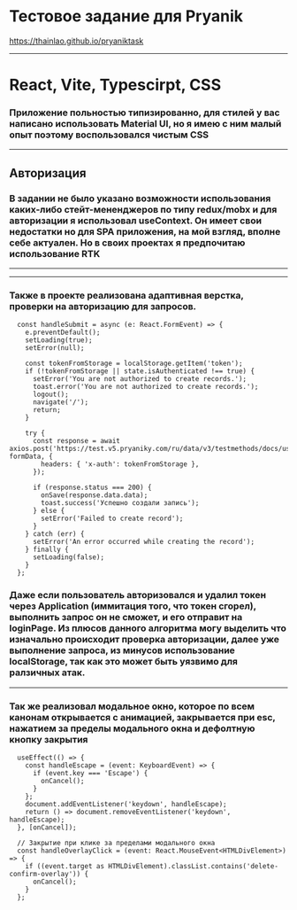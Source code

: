 # Тестовое задание для Pryanik

https://thainlao.github.io/pryaniktask

---
# React, Vite, Typescirpt, CSS

### Приложение польностью типизированно, для стилей у вас написано использовать Material UI, но я имею с ним малый опыт поэтому воспользовался чистым CSS
---
## Авторизация

### В задании не было указано возможности использования каких-либо стейт-мененджеров по типу redux/mobx и для авторизации я использовал useContext. Он имеет свои недостатки но для SPA приложения, на мой взгляд, вполне себе актуален. Но в своих проектах я предпочитаю использование RTK
---

---
### Также в проекте реализована адаптивная верстка, проверки на авторизацию для запросов.

```
  const handleSubmit = async (e: React.FormEvent) => {
    e.preventDefault();
    setLoading(true);
    setError(null);

    const tokenFromStorage = localStorage.getItem('token');
    if (!tokenFromStorage || state.isAuthenticated !== true) {
      setError('You are not authorized to create records.');
      toast.error('You are not authorized to create records.');
      logout();
      navigate('/');
      return;
    }

    try {
      const response = await axios.post('https://test.v5.pryaniky.com/ru/data/v3/testmethods/docs/userdocs/create', formData, {
        headers: { 'x-auth': tokenFromStorage },
      });

      if (response.status === 200) {
        onSave(response.data.data);
        toast.success('Успешно создали запись');
      } else {
        setError('Failed to create record');
      }
    } catch (err) {
      setError('An error occurred while creating the record');
    } finally {
      setLoading(false);
    }
  };
```

### Даже если пользователь авторизовался и удалил токен через Application (иммитация того, что токен сгорел), выполнить запрос он не сможет, и его отправит на loginPage. Из плюсов данного алгоритма могу выделить что изначально происходит проверка авторизации, далее уже выполнение запроса, из минусов использование localStorage, так как это может быть уязвимо для ралзичных атак.

---

### Так же реализовал модальное окно, которое по всем канонам открывается с анимацией, закрывается при esc, нажатием за пределы модального окна и дефолтную кнопку закрытия
```
  useEffect(() => {
    const handleEscape = (event: KeyboardEvent) => {
      if (event.key === 'Escape') {
        onCancel();
      }
    };
    document.addEventListener('keydown', handleEscape);
    return () => document.removeEventListener('keydown', handleEscape);
  }, [onCancel]);

  // Закрытие при клике за пределами модального окна
  const handleOverlayClick = (event: React.MouseEvent<HTMLDivElement>) => {
    if ((event.target as HTMLDivElement).classList.contains('delete-confirm-overlay')) {
      onCancel();
    }
  };
```

